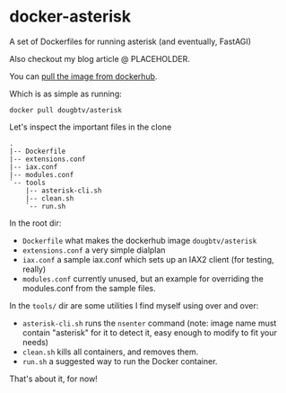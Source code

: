 # docker-asterisk

A set of Dockerfiles for running asterisk (and eventually, FastAGI)

Also checkout my blog article @ PLACEHOLDER.

You can [pull the image from dockerhub](https://registry.hub.docker.com/u/dougbtv/asterisk/).

Which is as simple as running:

    docker pull dougbtv/asterisk

Let's inspect the important files in the clone

    .
    |-- Dockerfile
    |-- extensions.conf
    |-- iax.conf
    |-- modules.conf
    `-- tools
        |-- asterisk-cli.sh
        |-- clean.sh
        `-- run.sh

In the root dir:

* `Dockerfile` what makes the dockerhub image `dougbtv/asterisk`
* `extensions.conf` a very simple dialplan
* `iax.conf` a sample iax.conf which sets up an IAX2 client (for testing, really)
* `modules.conf` currently unused, but an example for overriding the modules.conf from the sample files.

In the `tools/` dir are some utilities I find myself using over and over:

* `asterisk-cli.sh` runs the `nsenter` command (note: image name must contain "asterisk" for it to detect it, easy enough to modify to fit your needs)
* `clean.sh` kills all containers, and removes them.
* `run.sh` a suggested way to run the Docker container.

That's about it, for now!